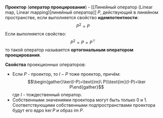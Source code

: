 **Проектор** (**оператор проецирования**) - [[Линейный оператор (Linear map, Linear mapping)|линейный оператор]] $P$, действующий в линейном пространстве, если выполняется свойство **идемпотентности**:$$P^2=P$$Если выполняется свойство:$$P^2=P=P^\top$$то такой оператор называется **ортогональным оператором проецирования**.

**Свойства** проекционных операторов:
- Если $P$ - проектор, то $I-P$ тоже проектор, причём:$$\begin{gather}\ker(I-P)=\text{im}\ P\\\text{im}(I-P)=\ker P\end{gather}$$где $I$ - тождественный оператор.
- Собственными значениями проектора могут быть только $0$ и $1$. Соответствующими собственными подпространствами проектора будут его ядро $\ker P$ и образ $\text{im}\ P$.